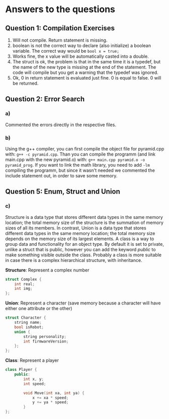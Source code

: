 # Answers to the questions

## Question 1: Compilation Exercises
1. Will not compile. Return statement is missing.
2. boolean is not the correct way to declare (also initialize) a boolean variable. The correct way would be `bool x = true;`
3. Works fine, the x value will be automatically casted into a double.
4. The struct is ok, the problem is that in the same time it is a typedef, but the name of the new type is missing at the end of the statement. The code will compile but you get a warning that the typedef was ignored.
5. Ok, 0 in return statement is evaluated just fine. 0 is equal to false. 0 will be returned.

## Question 2: Error Search
### a)
Commented the errors directly in the respective files.

### b)
Using the g++ compiler, you can first compile the object file for pyramid.cpp with: `g++ -c pyramid.cpp`. Than you can compile the programm (and link main.cpp with the new pyramid.o) with: `g++ main.cpp pyramid.o -o pyramid_prog`.
If you want to link the math library, you need to add `-lm` compiling the programm, but since it wasn't needed we commented the include statement out, in order to save some memory.

## Question 5: Enum, Struct and Union
### c)
Structure is a data type that stores different data types in the same memory location; the total memory size of the structure is the summation of memory sizes of all its members.
In contrast, Union is a data type that stores different data types in the same memory location; the total memory size depends on the memory size of its largest elements.
A class is a way to group data and functionality for an object type. By default it is set to private, unlike a struct that is public, however you can add the keyword *public* to make something visible outside the class. Probably a class is more suitable in case there is a complex hierarchical structure, with inheritance.

**Structure**: Represent a complex number
```c++
struct Complex {
	int real;
	int img;
};
```

**Union**: Represent a character (save memory because a character will have either one attribute or the other)
```c++
struct Character {
	string name;
	bool isRobot;
	union {
		string personality;
		int firmwareVersion;
	};
};
```

**Class**: Represent a player
```c++
class Player {
	public:
		int x, y;
		int speed;

		void Move(int xa, int ya) {
			x += xa * speed;
			y += ya * speed;
		}
};
```
